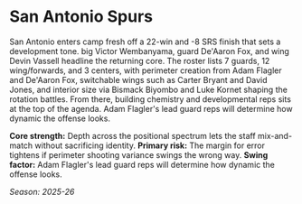 # San Antonio Spurs

San Antonio enters camp fresh off a 22-win and -8 SRS finish that sets a development tone. big Victor Wembanyama, guard De'Aaron Fox, and wing Devin Vassell headline the returning core.
The roster lists 7 guards, 12 wing/forwards, and 3 centers, with perimeter creation from Adam Flagler and De'Aaron Fox, switchable wings such as Carter Bryant and David Jones, and interior size via Bismack Biyombo and Luke Kornet shaping the rotation battles.
From there, building chemistry and developmental reps sits at the top of the agenda. Adam Flagler's lead guard reps will determine how dynamic the offense looks.

**Core strength:** Depth across the positional spectrum lets the staff mix-and-match without sacrificing identity.
**Primary risk:** The margin for error tightens if perimeter shooting variance swings the wrong way.
**Swing factor:** Adam Flagler's lead guard reps will determine how dynamic the offense looks.

_Season: 2025-26_
